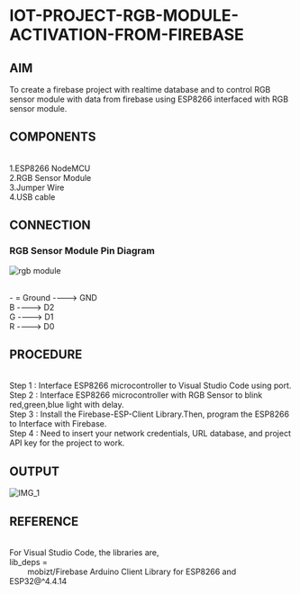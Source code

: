 # IOT-PROJECT-RGB-MODULE-ACTIVATION-FROM-FIREBASE


## AIM

To create a firebase project with realtime database and to control RGB sensor module with data from firebase using ESP8266 interfaced with RGB sensor module.


## COMPONENTS

<br> 1.ESP8266 NodeMCU
<br> 2.RGB Sensor Module
<br> 3.Jumper Wire
<br> 4.USB cable


## CONNECTION

### RGB Sensor Module Pin Diagram
 
![rgb module](https://github.com/user-attachments/assets/b2759b29-a7b9-40f3-a4af-60a8f0493dec)

<br> - = Ground ----> GND
<br> B ----> D2
<br> G ----> D1
<br> R ----> D0


## PROCEDURE

<br> Step 1 : Interface ESP8266 microcontroller to Visual Studio Code using port.
<br> Step 2 : Interface ESP8266 microcontroller with RGB Sensor to blink red,green,blue light with delay.
<br> Step 3 : Install the Firebase-ESP-Client Library.Then, program the ESP8266 to Interface with Firebase.
<br> Step 4 : Need to insert your network credentials, URL database, and project API key for the project to work.


## OUTPUT

![IMG_1](https://github.com/user-attachments/assets/08810432-a0d0-4669-a7ca-a937e739051f)


## REFERENCE

<br> For Visual Studio Code, the libraries are,
<br> lib_deps =
<br> &ensp;&ensp;&ensp;&ensp;     mobizt/Firebase Arduino Client Library for ESP8266 and ESP32@^4.4.14
